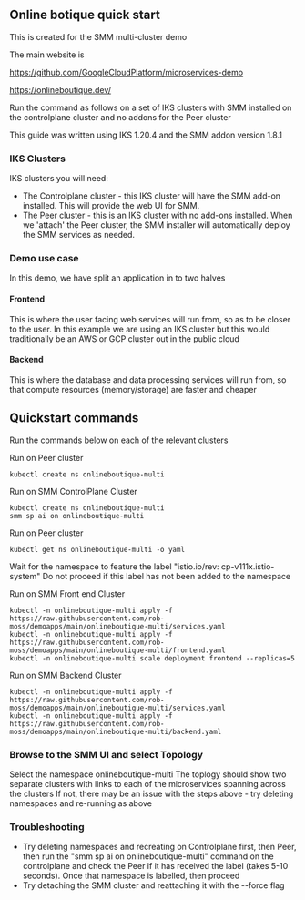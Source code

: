 ## Online botique quick start

This is created for the SMM multi-cluster demo

The main website is

https://github.com/GoogleCloudPlatform/microservices-demo

https://onlineboutique.dev/

Run the command as follows on a set of IKS clusters with SMM installed on the controlplane cluster and no addons for the Peer cluster

This guide was written using IKS 1.20.4 and the SMM addon version 1.8.1

### IKS Clusters

IKS clusters you will need:
* The Controlplane cluster - this IKS cluster will have the SMM add-on installed.  This will provide the web UI for SMM.
* The Peer cluster - this is an IKS cluster with no add-ons installed. When we 'attach' the Peer cluster, the SMM installer will automatically deploy the SMM services as needed.


### Demo use case
In this demo, we have split an application in to two halves

#### Frontend
This is where the user facing web services will run from, so as to be closer to the user. In this example we are using an IKS cluster but this would traditionally be an AWS or GCP cluster out in the public cloud

#### Backend
This is where the database and data processing services will run from, so that compute resources (memory/storage) are faster and cheaper


## Quickstart commands

Run the commands below on each of the relevant clusters

Run on Peer cluster
```
kubectl create ns onlineboutique-multi
```

Run on SMM ControlPlane Cluster
```
kubectl create ns onlineboutique-multi
smm sp ai on onlineboutique-multi
```

Run on Peer cluster
```
kubectl get ns onlineboutique-multi -o yaml
```
Wait for the namespace to feature the label "istio.io/rev: cp-v111x.istio-system"
Do not proceed if this label has not been added to the namespace


Run on SMM Front end Cluster
```
kubectl -n onlineboutique-multi apply -f https://raw.githubusercontent.com/rob-moss/demoapps/main/onlineboutique-multi/services.yaml
kubectl -n onlineboutique-multi apply -f https://raw.githubusercontent.com/rob-moss/demoapps/main/onlineboutique-multi/frontend.yaml
kubectl -n onlineboutique-multi scale deployment frontend --replicas=5
```

Run on SMM Backend Cluster
```
kubectl -n onlineboutique-multi apply -f https://raw.githubusercontent.com/rob-moss/demoapps/main/onlineboutique-multi/services.yaml
kubectl -n onlineboutique-multi apply -f https://raw.githubusercontent.com/rob-moss/demoapps/main/onlineboutique-multi/backend.yaml
```

### Browse to the SMM UI and select Topology
Select the namespace onlineboutique-multi
The toplogy should show two separate clusters with links to each of the microservices spanning across the clusters
If not, there may be an issue with the steps above - try deleting namespaces and re-running as above

### Troubleshooting
* Try deleting namespaces and recreating on Controlplane first, then Peer, then run the "smm sp ai on onlineboutique-multi" command on the controlplane and check the Peer if it has received the label (takes 5-10 seconds). Once that namespace is labelled, then proceed
* Try detaching the SMM cluster and reattaching it with the --force flag
